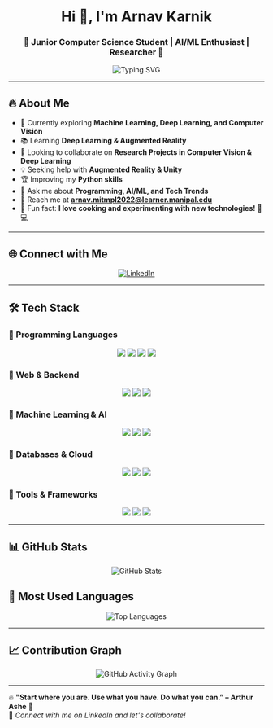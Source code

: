 <h1 align="center">Hi 👋, I'm Arnav Karnik</h1>
<h3 align="center">🚀 Junior Computer Science Student | AI/ML Enthusiast | Researcher 🚀</h3>

<p align="center">
  <img src="https://readme-typing-svg.demolab.com?font=Fira+Code&size=22&pause=1000&color=F7C62F&center=true&vCenter=true&width=700&lines=Machine+Learning+%7C+Deep+Learning+%7C+Computer+Vision;Researcher+in+AI+for+Biotech%2C+Agri%2C+and+Healthcare;Passionate+about+Building+Impactful+Solutions;Always+learning+%F0%9F%92%BB%F0%9F%94%A5" alt="Typing SVG">
</p>

---

## 🔥 About Me

- 🚀 Currently exploring **Machine Learning, Deep Learning, and Computer Vision**
- 📚 Learning **Deep Learning & Augmented Reality**
- 🎯 Looking to collaborate on **Research Projects in Computer Vision & Deep Learning**
- 💡 Seeking help with **Augmented Reality & Unity**
- 🏆 Improving my **Python skills**
- 💬 Ask me about **Programming, AI/ML, and Tech Trends**
- 📧 Reach me at **arnav.mitmpl2022@learner.manipal.edu**
- 🎨 Fun fact: **I love cooking and experimenting with new technologies!** 🍳💻

---

## 🌐 Connect with Me

<p align="center">
  <a href="https://www.linkedin.com/in/arnav-karnik-b2441922b" target="_blank">
    <img src="https://img.shields.io/badge/LinkedIn-0A66C2?style=for-the-badge&logo=linkedin&logoColor=white" alt="LinkedIn">
  </a>
</p>

---

## 🛠️ Tech Stack

### 🔹 Programming Languages
<p align="center">
  <img src="https://img.shields.io/badge/Python-3776AB?style=for-the-badge&logo=python&logoColor=white">
  <img src="https://img.shields.io/badge/Java-007396?style=for-the-badge&logo=java&logoColor=white">
  <img src="https://img.shields.io/badge/C-00599C?style=for-the-badge&logo=c&logoColor=white">
  <img src="https://img.shields.io/badge/JavaScript-F7DF1E?style=for-the-badge&logo=javascript&logoColor=black">
</p>

### 🔹 Web & Backend
<p align="center">
  <img src="https://img.shields.io/badge/HTML5-E34F26?style=for-the-badge&logo=html5&logoColor=white">
  <img src="https://img.shields.io/badge/CSS3-1572B6?style=for-the-badge&logo=css3&logoColor=white">
  <img src="https://img.shields.io/badge/Django-092E20?style=for-the-badge&logo=django&logoColor=white">
</p>

### 🔹 Machine Learning & AI
<p align="center">
  <img src="https://img.shields.io/badge/SciKit%20Learn-F7931E?style=for-the-badge&logo=scikit-learn&logoColor=white">
  <img src="https://img.shields.io/badge/PyTorch-EE4C2C?style=for-the-badge&logo=pytorch&logoColor=white">
  <img src="https://img.shields.io/badge/TensorFlow-FF6F00?style=for-the-badge&logo=tensorflow&logoColor=white">
</p>

### 🔹 Databases & Cloud
<p align="center">
  <img src="https://img.shields.io/badge/MySQL-4479A1?style=for-the-badge&logo=mysql&logoColor=white">
  <img src="https://img.shields.io/badge/PostgreSQL-336791?style=for-the-badge&logo=postgresql&logoColor=white">
  <img src="https://img.shields.io/badge/AWS-232F3E?style=for-the-badge&logo=amazon-aws&logoColor=white">
</p>

### 🔹 Tools & Frameworks
<p align="center">
  <img src="https://img.shields.io/badge/Selenium-43B02A?style=for-the-badge&logo=selenium&logoColor=white">
  <img src="https://img.shields.io/badge/Git-F05032?style=for-the-badge&logo=git&logoColor=white">
  <img src="https://img.shields.io/badge/Linux-FCC624?style=for-the-badge&logo=linux&logoColor=black">
</p>

---

## 📊 GitHub Stats
<p align="center">
  <img src="https://github-readme-stats.vercel.app/api?username=AK-26David&show_icons=true&count_private=true&hide=issues&theme=radical" alt="GitHub Stats">
</p>

## 🚀 Most Used Languages
<p align="center">
  <img src="https://github-readme-stats.vercel.app/api/top-langs/?username=AK-26David&layout=compact&theme=radical" alt="Top Languages">
</p>

---

## 📈 Contribution Graph
<p align="center">
  <img src="https://github-readme-activity-graph.vercel.app/graph?username=AK-26David&theme=github-dark" alt="GitHub Activity Graph">
</p>

---

🔥 **"Start where you are. Use what you have. Do what you can.” – Arthur Ashe** 🚀  
🔗 *Connect with me on LinkedIn and let's collaborate!*  
